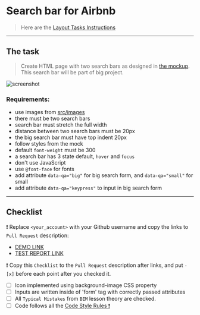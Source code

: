 # Search bar for Airbnb
> Here are the [Layout Tasks Instructions](https://mate-academy.github.io/layout_task-guideline/#how-to-solve-the-layout-tasks-on-github)
___

## The task
> Create HTML page with two search bars as designed in [the mockup](https://www.figma.com/file/kf3AWulK9elrNk34wtpjPw/Airbnb-Search-bar?node-id=0%3A1). This search bar will be part of big project.

![screenshot](./references/search-bar-example.png)

### Requirements:
- use images from [src/images](src/images)
- there must be two search bars
- search bar must stretch the full width
- distance between two search bars must be 20px
- the big search bar must have top indent 20px
- follow styles from the mock
- default `font-weight` must be 300
- a search bar has 3 state default, `hover` and `focus`
- don't use JavaScript
- use `@font-face` for fonts
- add attribute `data-qa="big"` for big search form, and `data-qa="small"` for small
- add attribute `data-qa="keypress"` to input in big search form
---
## Checklist

❗️ Replace `<your_account>` with your Github username and copy the links to `Pull Request` description:

- [DEMO LINK](https://NataliiaVdovyna.github.io/layout_search-bar-airbnb/)
- [TEST REPORT LINK](https://NataliiaVdovyna.github.io/layout_search-bar-airbnb/report/html_report/)

❗️ Copy this `Checklist` to the `Pull Request` description after links, and put `- [x]` before each point after you checked it.

- [ ] Icon implemented using background-image CSS property
- [ ] Inputs are written inside of 'form' tag with correctly passed attributes
- [ ] All `Typical Mistakes` from `BEM` lesson theory are checked.
- [ ] Code follows all the [Code Style Rules ❗️](./checklist.md)
